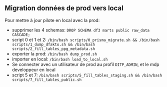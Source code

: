 ## Migration données de prod vers local

Pour mettre à jour pilote en local avec la prod:
- supprimer les 4 schemas: `DROP SCHEMA df3 marts public raw_data CASCADE;`
- script 0 et 1 et 2: `/bin/bash scripts/0_prisma_migrate.sh && /bin/bash scripts/1_dump_dfakto.sh && /bin/bash scripts/2_fill_tables_ppg_metadata.sh`
- exporter la prod: `/bin/bash dump_prod.sh`
- importer en local: `/bin/bash load_to_local.sh`
- Se connecter avec un utilisateur de prod au profil `DITP_ADMIN`, et le mdp developpeur en local
- script 5 et 7: `/bin/bash scripts/5_fill_tables_staging.sh && /bin/bash scripts/7_fill_tables_public.sh`
